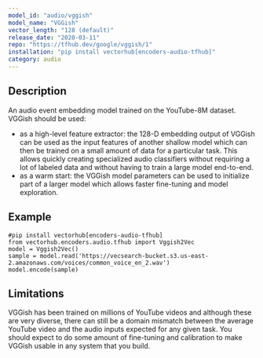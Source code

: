 ```yaml
---
model_id: "audio/vggish"
model_name: "VGGish" 
vector_length: "128 (default)"
release_date: "2020-03-11"
repo: "https://tfhub.dev/google/vggish/1"
installation: "pip install vectorhub[encoders-audio-tfhub]"
category: audio
---
```


## Description

An audio event embedding model trained on the YouTube-8M dataset.
VGGish should be used:
- as a high-level feature extractor: the 128-D embedding output of VGGish can be used as the input features of another shallow model which can then be trained on a small amount of data for a particular task. This allows quickly creating specialized audio classifiers without requiring a lot of labeled data and without having to train a large model end-to-end.
- as a warm start: the VGGish model parameters can be used to initialize part of a larger model which allows faster fine-tuning and model exploration.

## Example

```
#pip install vectorhub[encoders-audio-tfhub]
from vectorhub.encoders.audio.tfhub import Vggish2Vec
model = Vggish2Vec()
sample = model.read('https://vecsearch-bucket.s3.us-east-2.amazonaws.com/voices/common_voice_en_2.wav')
model.encode(sample)
```

## Limitations

VGGish has been trained on millions of YouTube videos and although these are very diverse, there can still be a domain 
mismatch between the average YouTube video and the audio inputs expected for any given task. You should expect to do some 
amount of fine-tuning and calibration to make VGGish usable in any system that you build.
